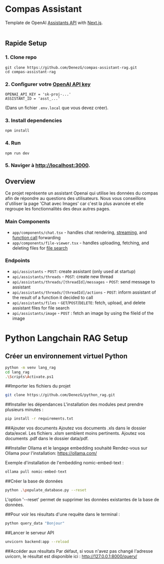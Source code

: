 # Compas Assistant
Template de OpenAI [Assistants API](https://platform.openai.com/docs/assistants/overview) with [Next.js](https://nextjs.org/docs).
<br/>
<br/>


## Rapide Setup

### 1. Clone repo
```shell
git clone https://github.com/DenezG/compas-assistant-rag.git
cd compas-assistant-rag
```

### 2. Configurer votre [OpenAI API key](https://platform.openai.com/api-keys)
```shell
OPENAI_API_KEY = 'sk-proj-...'
ASSISTANT_ID = 'asst_...'
```
(Dans un fichier `.env.local` que vous devez créer).

### 3. Install dependencies
```shell
npm install
```

### 4. Run
```shell
npm run dev
```

### 5. Naviger à [http://localhost:3000](http://localhost:3000).

## Overview

Ce projet représente un assistant Openai qui utilise les données du compas afin de répondre au questions des utilisateurs.
Nous vous conseillons d'utiliser la page 'Chat avec Images' car c'est la plus avancée et elle regroupe les fonctionnalités des deux autres pages.


### Main Components

- `app/components/chat.tsx` - handles chat rendering, [streaming](https://platform.openai.com/docs/assistants/overview?context=with-streaming), and [function call](https://platform.openai.com/docs/assistants/tools/function-calling/quickstart?context=streaming&lang=node.js) forwarding
- `app/components/file-viewer.tsx` - handles uploading, fetching, and deleting files for [file search](https://platform.openai.com/docs/assistants/tools/file-search)

### Endpoints

- `api/assistants` - `POST`: create assistant (only used at startup)
- `api/assistants/threads` - `POST`: create new thread
- `api/assistants/threads/[threadId]/messages` - `POST`: send message to assistant
- `api/assistants/threads/[threadId]/actions` - `POST`: inform assistant of the result of a function it decided to call
- `api/assistants/files` - `GET`/`POST`/`DELETE`: fetch, upload, and delete assistant files for file search
- `api/assistants/image` - `POST` : fetch an image by using the fileId of the image


# Python Langchain RAG Setup

## Créer un environnement virtuel Python
```sh
python -m venv lang_rag
cd lang_rag
.\Scripts\Activate.ps1
```

##Importer les fichiers du projet
```sh
git clone https://github.com/DenezG/python_rag.git
```

##Installer les dépendances
L'installation des modules peut prendre plusieurs minutes :

```sh
pip install -r requirements.txt
```

##Ajouter vos documents
Ajoutez vos documents .xls dans le dossier data/excel. Les fichiers .xlsm semblent moins pertinents.
Ajoutez vos documents .pdf dans le dossier data/pdf.

##Installer Ollama et le langage embedding souhaité
Rendez-vous sur Ollama pour l'installation: https://ollama.com/ 

Exemple d'installation de l'embedding nomic-embed-text :
```sh
ollama pull nomic-embed-text
```

##Créer la base de données
```sh
python .\populate_database.py --reset
```
L'option '--reset' permet de supprimer les données existantes de la base de données.

##Pour voir les résultats d'une requête dans le terminal :

```sh
python query_data "Bonjour"
```

##Lancer le serveur API
```sh
unvicorn backend:app --reload
```

##Accéder aux résultats
Par défaut, si vous n'avez pas changé l'adresse uvicorn, le résultat est disponible ici :
http://127.0.0.1:8000/query/
